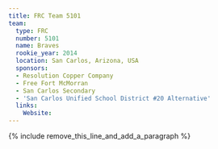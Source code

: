 ```yaml
---
title: FRC Team 5101
team:
  type: FRC
  number: 5101
  name: Braves
  rookie_year: 2014
  location: San Carlos, Arizona, USA
  sponsors:
  - Resolution Copper Company
  - Free Fort McMorran
  - San Carlos Secondary
  - 'San Carlos Unified School District #20 Alternative'
  links:
    Website:
---
```


{% include remove_this_line_and_add_a_paragraph %}